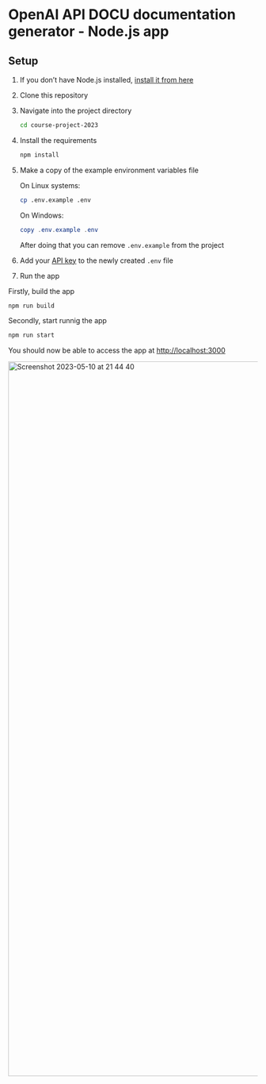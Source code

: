 # OpenAI API DOCU documentation generator - Node.js app

## Setup

1. If you don’t have Node.js installed, [install it from here](https://nodejs.org/en/)

2. Clone this repository

3. Navigate into the project directory

   ```bash
   cd course-project-2023
   ```

4. Install the requirements

   ```bash
   npm install
   ```

5. Make a copy of the example environment variables file

   On Linux systems: 
   ```bash
   cp .env.example .env
   ```
   On Windows:
   ```powershell
   copy .env.example .env
   ```
   After doing that you can remove `.env.example` from the project 

6. Add your [API key](https://platform.openai.com/account/api-keys) to the newly created `.env` file

7. Run the app

Firstly, build the app
   ```bash
   npm run build
   ```
Secondly, start runnig the app
   ```bash
   npm run start
   ```

You should now be able to access the app at [http://localhost:3000](http://localhost:3000)

<img width="1440" alt="Screenshot 2023-05-10 at 21 44 40" src="https://github.com/kudryanasteysha/course-project-2023/assets/91348165/065abf0a-4cd1-452d-aab1-7aedef20bd3d">

